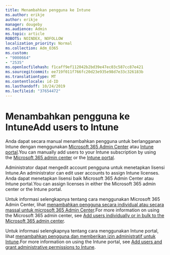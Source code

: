 ```yaml
---
title: Menambahkan pengguna ke Intune
ms.author: erikje
author: erikje
manager: dougeby
ms.audience: Admin
ms.topic: article
ROBOTS: NOINDEX, NOFOLLOW
localization_priority: Normal
ms.collection: Adm_O365
ms.custom:
- "9000664"
- "2535"
ms.openlocfilehash: f1caff9ef112042b2bd39e47ec03c587cc87e421
ms.sourcegitcommit: ee719f011f766fc20d23e935e98d7e33c326183b
ms.translationtype: MT
ms.contentlocale: id-ID
ms.lasthandoff: 10/24/2019
ms.locfileid: "37654472"
---
```

# <a name="add-users-to-intune"></a><span data-ttu-id="c1e72-102">Menambahkan pengguna ke Intune</span><span class="sxs-lookup"><span data-stu-id="c1e72-102">Add users to Intune</span></span>

<span data-ttu-id="c1e72-103">Anda dapat secara manual menambahkan pengguna untuk berlangganan Intune dengan menggunakan [Microsoft 365 Admin Center](https://admin.microsoft.com/) atau [Intune portal](https://portal.azure.com/#blade/Microsoft_Intune_DeviceSettings/ExtensionLandingBlade/overview).</span><span class="sxs-lookup"><span data-stu-id="c1e72-103">You can manually add users to your Intune subscription by using the [Microsoft 365 admin center](https://admin.microsoft.com/) or the [Intune portal](https://portal.azure.com/#blade/Microsoft_Intune_DeviceSettings/ExtensionLandingBlade/overview).</span></span>

<span data-ttu-id="c1e72-104">Administrator dapat mengedit account pengguna untuk menetapkan lisensi Intune.</span><span class="sxs-lookup"><span data-stu-id="c1e72-104">An administrator can edit user accounts to assign Intune licenses.</span></span> <span data-ttu-id="c1e72-105">Anda dapat menetapkan lisensi baik Microsoft 365 Admin Center atau Intune portal.</span><span class="sxs-lookup"><span data-stu-id="c1e72-105">You can assign licenses in either the Microsoft 365 admin center or the Intune portal.</span></span>

<span data-ttu-id="c1e72-106">Untuk informasi selengkapnya tentang cara menggunakan Microsoft 365 Admin Center, lihat [menambahkan pengguna secara individual atau secara massal untuk microsoft 365 Admin Center](https://support.office.com/article/Add-users-individually-or-in-bulk-to-Office-365-Admin-Help-1970f7d6-03b5-442f-b385-5880b9c256ec).</span><span class="sxs-lookup"><span data-stu-id="c1e72-106">For more information on using the Microsoft 365 admin center, see [Add users individually or in bulk to the Microsoft 365 admin center](https://support.office.com/article/Add-users-individually-or-in-bulk-to-Office-365-Admin-Help-1970f7d6-03b5-442f-b385-5880b9c256ec).</span></span>

<span data-ttu-id="c1e72-107">Untuk informasi selengkapnya tentang cara menggunakan Intune portal, lihat [menambahkan pengguna dan memberikan izin administratif untuk Intune](https://docs.microsoft.com/en-us/intune/fundamentals/users-add).</span><span class="sxs-lookup"><span data-stu-id="c1e72-107">For more information on using the Intune portal, see [Add users and grant administrative permissions to Intune](https://docs.microsoft.com/en-us/intune/fundamentals/users-add).</span></span>